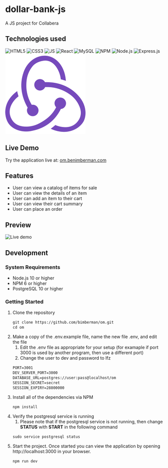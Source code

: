 # dollar-bank-js
A JS project for Collabera

## Technologies used

![HTML5](https://icongr.am/devicon/html5-original-wordmark.svg?size=128&color=currentColor) 
![CSS3](https://icongr.am/devicon/css3-original-wordmark.svg?size=128&color=currentColor) 
![JS](https://icongr.am/devicon/javascript-original.svg?size=128&color=currentColor) 
![React](https://icongr.am/devicon/react-original-wordmark.svg?size=128&color=currentColor) 
![MySQL](https://icongr.am/devicon/mysql-original-wordmark.svg?size=128&color=currentColor) 
![NPM](https://icongr.am/devicon/npm-original-wordmark.svg?size=128&color=currentColor) 
![Node.js](https://icongr.am/devicon/nodejs-original-wordmark.svg?size=128&color=currentColor) 
![Express.js](https://icongr.am/devicon/express-original-wordmark.svg?size=128&color=currentColor) 
![Redux](https://raw.githubusercontent.com/devicons/devicon/c7d326b6009e60442abc35fa45706d6f30ee4c8e/icons/redux/redux-original.svg)

## Live Demo

Try the application live at: [om.benimberman.com](https://om.benimberman.com)

## Features

* User can view a catalog of items for sale
* User can view the details of an item
* User can add an item to their cart
* User can view their cart summary
* User can place an order

## Preview
![Live demo](https://raw.githubusercontent.com/bimberman/om/master/live-demo.gif)

## Development

### System Requirements

- Node.js 10 or higher
- NPM 6 or higher
- PostgreSQL 10 or higher

### Getting Started

1. Clone the repository
    ```shell
    git clone https://github.com/bimberman/om.git
    cd om
    ```
2. Make a copy of the .env.example file, name the new file .env, and edit the file
    1. Edit the .env file as appropriate for your setup (for examaple if port 3000 is used by another program, then use a different port) 
    2. Change the user to dev and password to lfz
    ```
    PORT=3001
    DEV_SERVER_PORT=3000
    DATABASE_URL=postgres://user:pass@localhost/om
    SESSION_SECRET=secret
    SESSION_EXPIRY=28800000
    ```
3. Install all of the dependencies via NPM
    ```shell
    npm install
    ```
4. Verify the postgresql service is running
    1. Please note that if the postgresql service is not running, then change **STATUS** with **START** in the following command
    ```shell
    sudo service postgresql status
    ```
5. Start the project. Once started you can view the application by opening http://localhost:3000 in your browser.
    ```shell
    npm run dev
    ```
